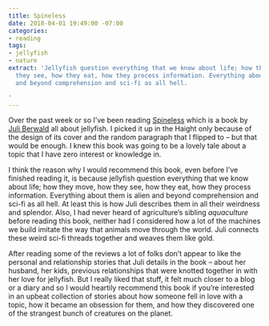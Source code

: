 ```yaml
---
title: Spineless
date: 2018-04-01 19:49:00 -07:00
categories:
- reading
tags:
- jellyfish
- nature
extract: 'Jellyfish question everything that we know about life; how they move, how
  they see, how they eat, how they process information. Everything about them is alien
  and beyond comprehension and sci-fi as all hell.

'
---
```


Over the past week or so I’ve been reading [Spineless](https://www.amazon.com/Spineless-Science-Jellyfish-Growing-Backbone/dp/0735211264) which is a book by [Juli Berwald](http://www.juliberwald.com/) all about jellyfish. I picked it up in the Haight only because of the design of its cover and the random paragraph that I flipped to – but that would be enough. I knew this book was going to be a lovely tale about a topic that I have zero interest or knowledge in.

I think the reason why I would recommend this book, even before I’ve finished reading it, is because jellyfish question everything that we know about life; how they move, how they see, how they eat, how they process information. Everything about them is alien and beyond comprehension and sci-fi as all hell. At least this is how Juli describes them in all their weirdness and splendor. Also, I had never heard of agriculture’s sibling *aquaculture* before reading this book, neither had I considered how a lot of the machines we build imitate the way that animals move through the world. Juli connects these weird sci-fi threads together and weaves them like gold.

After reading some of the reviews a lot of folks don’t appear to like the personal and relationship stories that Juli details in the book – about her husband, her kids, previous relationships that were knotted together in with her love for jellyfish. But I really liked that stuff, it felt much closer to a blog or a diary and so I would heartily recommend this book if you’re interested in an upbeat collection of stories about how someone fell in love with a topic, how it became an obsession for them, and how they discovered one of the strangest bunch of creatures on the planet.